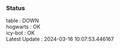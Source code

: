 ### Status


table : DOWN  
hogwarts : OK  
icy-bot : OK  
Latest Update : 2024-03-16 10:07:53.446167
